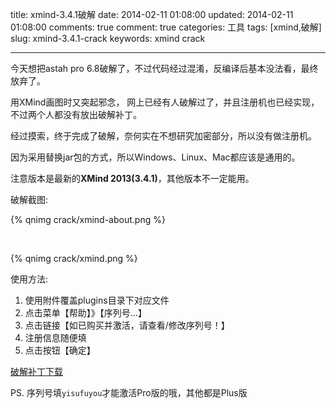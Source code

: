 title: xmind-3.4.1破解
date: 2014-02-11 01:08:00
updated: 2014-02-11 01:08:00
comments: true
comment: true
categories: 工具
tags: [xmind,破解]
slug: xmind-3.4.1-crack
keywords: xmind crack

---

今天想把astah pro 6.8破解了，不过代码经过混淆，反编译后基本没法看，最终放弃了。

用XMind画图时又突起邪念，
网上已经有人破解过了，并且注册机也已经实现，不过两个人都没有放出破解补丁。

经过摸索，终于完成了破解，奈何实在不想研究加密部分，所以没有做注册机。

因为采用替换jar包的方式，所以Windows、Linux、Mac都应该是通用的。

注意版本是最新的**XMind 2013(3.4.1)**，其他版本不一定能用。

破解截图:

{% qnimg crack/xmind-about.png %}

<!--more-->
<br/>

{% qnimg crack/xmind.png %}

使用方法: 

1. 使用附件覆盖plugins目录下对应文件
1. 点击菜单【帮助】》【序列号...】
1. 点击链接【如已购买并激活，请查看/修改序列号！】
1. 注册信息随便填
1. 点击按钮【确定】


[破解补丁下载][down_qn]

PS. 序列号填`yisufuyou`才能激活Pro版的哦，其他都是Plus版

[down_qn]: http://gyk001.u.qiniudn.com/file/net.xmind.verify_3.4.1.201401221918.jar